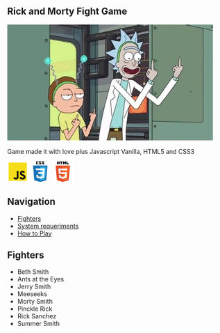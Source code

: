 ## Rick and Morty Fight Game 
![rickymorty](./assets/images/portada.jpg)






Game made it with love plus Javascript Vanilla, HTML5 and CSS3

![JavaScript](./assets/icons/js.png)
![CSS3](./assets/icons/css3.png)
![HTML5](./assets/icons/html5.png)

## Navigation

- [Fighters](#fighters)
- [System requeriments](#system-requeriments)
- [How to Play](how-to-play)

## Fighters
- Beth Smith
- Ants at the Eyes  
- Jerry Smith
- Meeseeks 
- Morty Smith
- Pinckle Rick
- Rick Sanchez
- Summer Smith

##